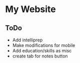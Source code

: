 # My Website

## ToDo
* Add intelliprep 
* Make modifications for mobile
* Add education/skills as misc
* create tab for notes button